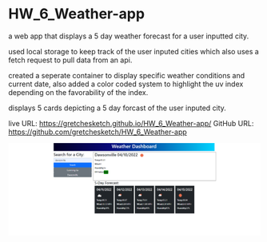# HW_6_Weather-app
a web app that displays a 5 day weather forecast for a user inputted city.

used local storage to keep track of the user inputed cities which also uses a fetch request to pull data from an api.

created a seperate container to display specific weather conditions and current date, also added a color coded system to highlight the uv index depending on the favorability of the index.

displays 5 cards depicting a 5 day forcast of the user inputed city.

live URL: https://gretchesketch.github.io/HW_6_Weather-app/
GitHub URL: https://github.com/gretchesketch/HW_6_Weather-app

<html><img src="images\weatherApp1.png"></html>